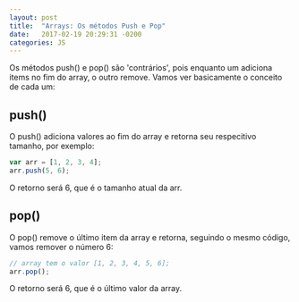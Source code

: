 ```yaml
---
layout: post
title:  "Arrays: Os métodos Push e Pop"
date:   2017-02-19 20:29:31 -0200
categories: JS
---
```

Os métodos push() e pop() são 'contrários', pois enquanto um adiciona items no fim do array, o outro remove. Vamos ver basicamente o conceito de cada um:

## push()

O push() adiciona valores ao fim do array e retorna seu respecitivo tamanho, por exemplo:

```js
var arr = [1, 2, 3, 4];
arr.push(5, 6);
```

O retorno será 6, que é o tamanho atual da arr.

## pop()

O pop() remove o último item da array e retorna, seguindo o mesmo código, vamos remover o número 6:

```js
// array tem o valor [1, 2, 3, 4, 5, 6];
arr.pop();
```

O retorno será 6, que é o último valor da array.
